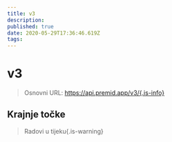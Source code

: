 ```yaml
---
title: v3
description:
published: true
date: 2020-05-29T17:36:46.619Z
tags:
---
```


# v3

> Osnovni URL: https://api.premid.app/v3/{.is-info}


## Krajnje točke
> Radovi u tijeku{.is-warning}